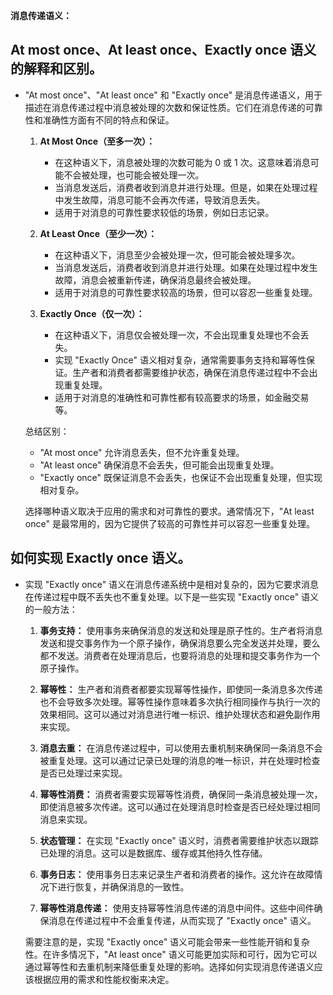 **消息传递语义：**

## At most once、At least once、Exactly once 语义的解释和区别。

- "At most once"、"At least once" 和 "Exactly once" 是消息传递语义，用于描述在消息传递过程中消息被处理的次数和保证性质。它们在消息传递的可靠性和准确性方面有不同的特点和保证。

  1. **At Most Once（至多一次）：**
     - 在这种语义下，消息被处理的次数可能为 0 或 1 次。这意味着消息可能不会被处理，也可能会被处理一次。
     - 当消息发送后，消费者收到消息并进行处理。但是，如果在处理过程中发生故障，消息可能不会再次传递，导致消息丢失。
     - 适用于对消息的可靠性要求较低的场景，例如日志记录。

  2. **At Least Once（至少一次）：**
     - 在这种语义下，消息至少会被处理一次，但可能会被处理多次。
     - 当消息发送后，消费者收到消息并进行处理。如果在处理过程中发生故障，消息会被重新传递，确保消息最终会被处理。
     - 适用于对消息的可靠性要求较高的场景，但可以容忍一些重复处理。

  3. **Exactly Once（仅一次）：**
     - 在这种语义下，消息仅会被处理一次，不会出现重复处理也不会丢失。
     - 实现 "Exactly Once" 语义相对复杂，通常需要事务支持和幂等性保证。生产者和消费者都需要维护状态，确保在消息传递过程中不会出现重复处理。
     - 适用于对消息的准确性和可靠性都有较高要求的场景，如金融交易等。

  总结区别：
  - "At most once" 允许消息丢失，但不允许重复处理。
  - "At least once" 确保消息不会丢失，但可能会出现重复处理。
  - "Exactly once" 既保证消息不会丢失，也保证不会出现重复处理，但实现相对复杂。

  选择哪种语义取决于应用的需求和对可靠性的要求。通常情况下，"At least once" 是最常用的，因为它提供了较高的可靠性并可以容忍一些重复处理。

## 如何实现 Exactly once 语义。

- 实现 "Exactly once" 语义在消息传递系统中是相对复杂的，因为它要求消息在传递过程中既不丢失也不重复处理。以下是一些实现 "Exactly once" 语义的一般方法：

  1. **事务支持：** 使用事务来确保消息的发送和处理是原子性的。生产者将消息发送和提交事务作为一个原子操作，确保消息要么完全发送并处理，要么都不发送。消费者在处理消息后，也要将消息的处理和提交事务作为一个原子操作。

  2. **幂等性：** 生产者和消费者都要实现幂等性操作，即使同一条消息多次传递也不会导致多次处理。幂等性操作意味着多次执行相同操作与执行一次的效果相同。这可以通过对消息进行唯一标识、维护处理状态和避免副作用来实现。

  3. **消息去重：** 在消息传递过程中，可以使用去重机制来确保同一条消息不会被重复处理。这可以通过记录已处理的消息的唯一标识，并在处理时检查是否已处理过来实现。

  4. **幂等性消费：** 消费者需要实现幂等性消费，确保同一条消息被处理一次，即使消息被多次传递。这可以通过在处理消息时检查是否已经处理过相同消息来实现。

  5. **状态管理：** 在实现 "Exactly once" 语义时，消费者需要维护状态以跟踪已处理的消息。这可以是数据库、缓存或其他持久性存储。

  6. **事务日志：** 使用事务日志来记录生产者和消费者的操作。这允许在故障情况下进行恢复，并确保消息的一致性。

  7. **幂等性消息传递：** 使用支持幂等性消息传递的消息中间件。这些中间件确保消息在传递过程中不会重复传递，从而实现了 "Exactly once" 语义。

  需要注意的是，实现 "Exactly once" 语义可能会带来一些性能开销和复杂性。在许多情况下，"At least once" 语义可能更加实际和可行，因为它可以通过幂等性和去重机制来降低重复处理的影响。选择如何实现消息传递语义应该根据应用的需求和性能权衡来决定。

